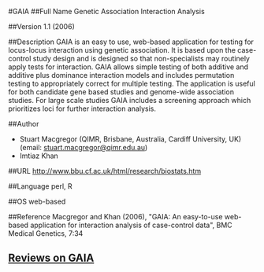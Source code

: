 #GAIA
##Full Name
Genetic Association Interaction Analysis

##Version
1.1 (2006)

##Description
GAIA is an easy to use, web-based application for testing for locus-locus interaction using genetic association. It is based upon the case-control study design and is designed so that non-specialists may routinely apply tests for interaction. GAIA allows simple testing of both additive and additive plus dominance interaction models and includes permutation testing to appropriately correct for multiple testing. The application is useful for both candidate gene based studies and genome-wide association studies. For large scale studies GAIA includes a screening approach which prioritizes loci for further interaction analysis.

##Author
* Stuart Macgregor (QIMR, Brisbane, Australia, Cardiff University, UK) (email: stuart.macgregor@qimr.edu.au)
* Imtiaz Khan

##URL
http://www.bbu.cf.ac.uk/html/research/biostats.htm

##Language
perl, R

##OS
web-based

##Reference
Macgregor and Khan (2006), "GAIA: An easy-to-use web-based application for interaction analysis of case-control data", BMC Medical Genetics, 7:34


## [Reviews on GAIA](https://github.com/gaow/genetic-analysis-software/issues/133)